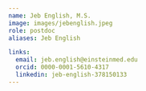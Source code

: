 ```yaml
---
name: Jeb English, M.S.
image: images/jebenglish.jpeg
role: postdoc
aliases: Jeb English

links:
  email: jeb.english@einsteinmed.edu 
  orcid: 0000-0001-5610-4317
  linkedin: jeb-english-378150133
---
```



